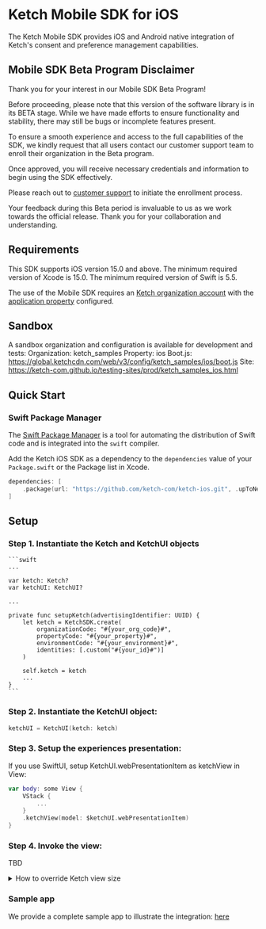 # Ketch Mobile SDK for iOS

The Ketch Mobile SDK provides iOS and Android native integration of Ketch's consent and preference management capabilities.

## Mobile SDK Beta Program Disclaimer

Thank you for your interest in our Mobile SDK Beta Program! 

Before proceeding, please note that this version of the software library is in its 
BETA stage. While we have made efforts to ensure functionality and stability, 
there may still be bugs or incomplete features present.

To ensure a smooth experience and access to the full capabilities of the SDK, 
we kindly request that all users contact our customer support team 
to enroll their organization in the Beta program. 

Once approved, you will receive necessary credentials and information to begin 
using the SDK effectively.

Please reach out to [customer support](mailto:support@ketch.com) to initiate the enrollment process.

Your feedback during this Beta period is invaluable to us as we work towards the official release. 
Thank you for your collaboration and understanding.

## Requirements

This SDK supports iOS version 15.0 and above.
The minimum required version of Xcode is 15.0. 
The minimum required version of Swift is 5.5.

The use of the Mobile SDK requires an [Ketch organization account](https://app.ketch.com/settings/organization) 
with the [application property](https://app.ketch.com/deployment/applications)  configured.

## Sandbox
A sandbox organization and configuration is available for development and tests:
Organization: ketch_samples
Property: ios
Boot.js: https://global.ketchcdn.com/web/v3/config/ketch_samples/ios/boot.js
Site: https://ketch-com.github.io/testing-sites/prod/ketch_samples_ios.html

## Quick Start

### Swift Package Manager

The [Swift Package Manager](https://swift.org/package-manager/) is a tool for automating the distribution of Swift code and is integrated into the `swift` compiler.

Add the Ketch iOS SDK as a dependency to the `dependencies` value of your `Package.swift` or the Package list in Xcode.

   ```swift
   dependencies: [
       .package(url: "https://github.com/ketch-com/ketch-ios.git", .upToNextMajor(from: "3.0.0"))
   ]
   ```
## Setup

### Step 1. Instantiate the Ketch and KetchUI objects

    ```swift
    ...

    var ketch: Ketch?
    var ketchUI: KetchUI?

    ...

    private func setupKetch(advertisingIdentifier: UUID) {
        let ketch = KetchSDK.create(
            organizationCode: "#{your_org_code}#",
            propertyCode: "#{your_property}#",
            environmentCode: "#{your_environment}#",
            identities: [.custom("#{your_id}#")]
        )

        self.ketch = ketch
        ...
    }
    ```

### Step 2.  Instantiate the KetchUI object:

```swift
ketchUI = KetchUI(ketch: ketch)
```

### Step 3. Setup the experiences presentation:

If you use SwiftUI, setup KetchUI.webPresentationItem as ketchView in View:
  
```swift
var body: some View {
    VStack {
        ...
    }
    .ketchView(model: $ketchUI.webPresentationItem)
}
```

### Step 4. Invoke the view:
TBD

<details>
<summary>How to override Ketch view size</summary>

Inherit the `KetchUI.PresentationSizeFactory` class and override:

```swift
open func calculateModalSize(
            horizontalPosition: KetchUI.PresentationConfig.HPosition,
            verticalPosititon: KetchUI.PresentationConfig.VPosition,
            screenSize: CGSize
        ) -> CGSize
```
and

```swift
open func calculateBannerSize(
            horizontalPosition: KetchUI.PresentationConfig.HPosition,
            verticalPosititon: KetchUI.PresentationConfig.VPosition,
            screenSize: CGSize
        ) -> CGSize
```

Set your presentation subclass to the KetchUI instance:

`ketchUI.sizeFactory = ExampleSizeFactory()`
  
</details>

### Sample app

We provide a complete sample app to illustrate the integration: [here](https://github.com/ketch-sdk/ketch-samples/tree/main/ketch-ios/iOS%20Ketch%20SDK%20SwiftUI)
